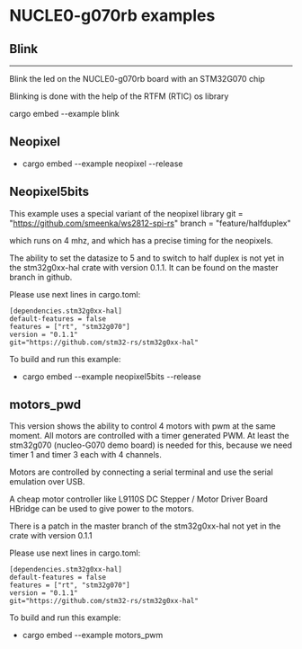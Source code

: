 # NUCLE0-g070rb examples

## Blink 
---
Blink the led on the NUCLE0-g070rb  board with an STM32G070 chip

Blinking is done with the help of the RTFM (RTIC) os library

cargo embed --example blink 

## Neopixel

* cargo embed --example neopixel   --release


## Neopixel5bits

This example uses a special variant of the neopixel library 
git = "https://github.com/smeenka/ws2812-spi-rs"
branch = "feature/halfduplex"

which runs on 4 mhz, and which has a precise timing for the neopixels.

The ability to set the datasize to 5 and to switch to half duplex is not yet in the stm32g0xx-hal crate with version 0.1.1. It can be found on the master branch in github. 

Please use next lines in cargo.toml:

    [dependencies.stm32g0xx-hal]
    default-features = false
    features = ["rt", "stm32g070"]
    version = "0.1.1"
    git="https://github.com/stm32-rs/stm32g0xx-hal"

To build and run this example:
*  cargo embed --example neopixel5bits   --release

## motors_pwd

This version shows the ability to control 4 motors with pwm at the same moment. All motors are controlled with a timer generated PWM. 
At least the stm32g070 (nucleo-G070 demo board) is needed for this, because we need timer 1 and timer 3 each with 4 channels.

Motors are controlled by connecting a serial terminal and use the serial emulation over USB.

A cheap motor controller like L9110S DC Stepper / Motor Driver Board HBridge can be used to give power to the motors.

There is a patch in the master branch of the stm32g0xx-hal not yet in the crate with version 0.1.1

Please use next lines in cargo.toml:

    [dependencies.stm32g0xx-hal]
    default-features = false
    features = ["rt", "stm32g070"]
    version = "0.1.1"
    git="https://github.com/stm32-rs/stm32g0xx-hal"

To build and run this example:
*  cargo embed --example motors_pwm 
